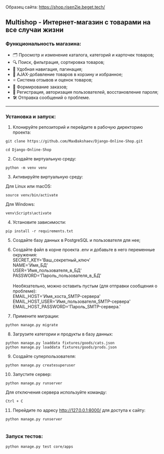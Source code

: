 
Образец сайта: <https://shop.risen2ie.beget.tech/>

## Multishop - Интернет-магазин с товарами на все случаи жизни


### Функциональность магазина:
*	🗂️ Просмотр и изменение каталога, категорий и карточек товаров;
*	🔍 Поиск, фильтрация, сортировка товаров;
*	🧭 Удобная навигация, пагинация;
*	🛒 AJAX-добавление товаров в корзину и избранное;
*	⭐ Система отзывов и оценок товаров;
*	📃 Формирование заказов;
*	🧑 Регистрация, авторизация пользователей, восстановление пароля;
*	🛠️ Отправка сообщений о проблеме.
---

### Установка и запуск:

1. Клонируйте репозиторий и перейдите в рабочую директорию проекта:
```
git clone https://github.com/MaxBakshaev/Django-Online-Shop.git
```
```
cd Django-Online-Shop
```

2. Создайте виртуальную среду:
```
python -m venv venv
```

3. Активируйте виртуальную среду:

Для Linux или macOS:
```
source venv/bin/activate
```
Для Windows:
```
venv\Scripts\activate
```

4. Установите зависимости:
```
pip install -r requirements.txt
```

5. Создайте базу данных в PostgreSQL и пользователя для нее;

6. Создайте файл в корне проекта .env и добавьте в него переменные окружения:<br/>
SECRET_KEY='Ваш_секретный_ключ'<br/>
NAME='Имя_БД'<br/>
USER='Имя_пользователя_в_БД'<br/>
PASSWORD='Пароль_пользователя_в_БД'<br/><br/>
Необязательно, можно оставить пустым (для отправки сообщения о проблеме):<br/>
EMAIL_HOST='Имя_хоста_SMTP-сервера'<br/>
EMAIL_HOST_USER='Имя_пользователя_SMTP-сервера'<br/>
EMAIL_HOST_PASSWORD='Пароль_SMTP-сервера.' <br/>

7. Примените миграции:
```
python manage.py migrate
```
8. Загрузите категории и продукты в базу данных:
```
python manage.py loaddata fixtures/goods/cats.json 
python manage.py loaddata fixtures/goods/prods.json
```

9. Создайте суперпользователя:
```
python manage.py createsuperuser
```

10. Запустите сервер:
```
python manage.py runserver
```
Для отключения сервера используйте команду:
```
Ctrl + C
```

11. Перейдите по адресу http://127.0.0.1:8000/ для доступа к сайту:
```
python manage.py runserver
```


#
### Запуск тестов:
```
python manage.py test core/apps
```